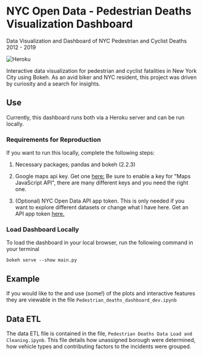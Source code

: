 # NYC Open Data - Pedestrian Deaths Visualization Dashboard
Data Visualization and Dashboard of NYC Pedestrian and Cyclist Deaths 2012 - 2019

![Heroku](https://pyheroku-badge.herokuapp.com/?app=main-bokeh-shamp&style=flat)

Interactive data visualization for pedestrian and cyclist fatalities in New York City using Bokeh.
As an avid biker and NYC resident, this project was driven by curiosity and a search for insights. 


## Use
Currently, this dashboard runs both via a Heroku server and can be run locally. 

### Requirements for Reproduction

If you want to run this locally, complete the following steps:

1. Necessary packages; pandas and bokeh (2.2.3)

2. Google maps api key. Get one [here:](https://developers.google.com/maps/documentation/javascript/get-api-key)
Be sure to enable a key for "Maps JavaScript API", there are many different keys and you need the right one. 

3. (Optional) NYC Open Data API app token. 
This is only needed if you want to explore different datasets or change what I have here. Get an API app token [here.](https://opendata.cityofnewyork.us/)

### Load Dashboard Locally

To load the dashboard in your local browser, run the following command in your terminal

`bokeh serve --show main.py`


## Example

If you would like to the and use (some!) of the plots and interactive features they are viewable in the file
`Pedestrian_deaths_dashboard_dev.ipynb` 

## Data ETL

The data ETL file is contained in the file, `Pedestrian Deaths Data Load and Cleaning.ipynb`. This file details how unassigned borough were determined, how vehicle types and contributing factors to the incidents were grouped. 

